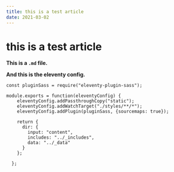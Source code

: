 ```yaml
---
title: this is a test article
date: 2021-03-02
---
```


# this is a test article

**This is a `.md` file.**


**And this is the eleventy config.**
```
const pluginSass = require("eleventy-plugin-sass");

module.exports = function(eleventyConfig) {
    eleventyConfig.addPassthroughCopy("static");
    eleventyConfig.addWatchTarget("./styles/**/*");
    eleventyConfig.addPlugin(pluginSass, {sourcemaps: true});

    return {
      dir: {
        input: "content",
        includes: "../_includes",
        data: "../_data"
      }
    };
  
  };
```
